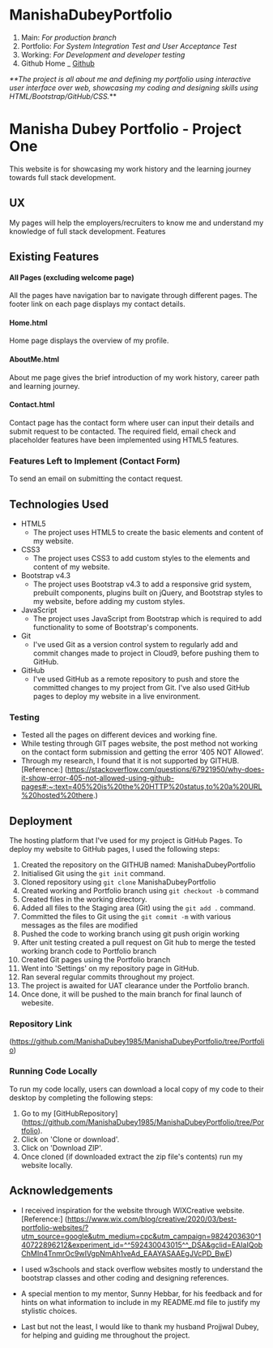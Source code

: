 # ManishaDubeyPortfolio
1. Main: 
  _For production branch_
2. Portfolio: 
   _For System Integration Test and User Acceptance Test_
3. Working: 
  _For Development and developer testing_
4. Github Home
 _ [Github](https://github.com "Github home")

_**The project is all about me and defining my portfolio using interactive user interface over web, showcasing my coding and designing skills using HTML/Bootstrap/GitHub/CSS._**

# Manisha Dubey Portfolio - Project One

This website is for showcasing my work history and the learning journey towards full stack development.

## UX
My pages will help the employers/recruiters to know me and understand my knowledge of full stack development.
Features

## Existing Features

#### All Pages (excluding welcome page)
All the pages have navigation bar to navigate through different pages. The footer link on each page displays my contact details.

#### Home.html
Home page displays the overview of my profile.

#### AboutMe.html
About me page gives the brief introduction of my work history, career path and learning journey.

#### Contact.html
Contact page has the contact form where user can input their details and submit request to be contacted. The required field, email check and placeholder features have been implemented using HTML5 features.

### Features Left to Implement (Contact Form)
To send an email on submitting the contact request.

## Technologies Used
-	HTML5
      -	The project uses HTML5 to create the basic elements and content of my website.
-	CSS3
      -	The project uses CSS3 to add custom styles to the elements and content of my website.
-	Bootstrap v4.3
      -	The project uses Bootstrap v4.3 to add a responsive grid system, prebuilt components, plugins built on jQuery, and Bootstrap styles to my website, before adding my custom styles.
-	JavaScript
      -	The project uses JavaScript from Bootstrap which is required to add functionality to some of Bootstrap's components.
-	Git
      -	I've used Git as a version control system to regularly add and commit changes made to project in Cloud9, before pushing them to GitHub.
-	GitHub
      -	I've used GitHub as a remote repository to push and store the committed changes to my project from Git. I've also used GitHub pages to deploy my website in a live environment.

### Testing
-	Tested all the pages on different devices and working fine.
-	While testing through GIT pages website, the post method not working on the contact form submission and getting the error ‘405 NOT Allowed’.
-	Through my research, I found that it is not supported by GITHUB. 
   [Reference:] (https://stackoverflow.com/questions/67921950/why-does-it-show-error-405-not-allowed-using-github-pages#:~:text=405%20is%20the%20HTTP%20status,to%20a%20URL%20hosted%20there.)

## Deployment

The hosting platform that I've used for my project is GitHub Pages. To deploy my website to GitHub pages, I used the following steps:

1.	Created the repository on the GITHUB named: ManishaDubeyPortfolio
2.	Initialised Git using the `git init` command.
3.	Cloned repository using `git clone` ManishaDubeyPortfolio
4.	Created working and Portfolio branch using `git checkout -b` command
5.	Created files in the working directory.
6.	Added all files to the Staging area (Git) using the `git add .` command.
7.	Committed the files to Git using the `git commit -m` with various messages as the files are modified
8.	Pushed the code to working branch using git push origin working
9.	After unit testing created a pull request on Git hub to merge the tested working branch code to Portfolio branch
10.	Created Git pages using the Portfolio branch
11.	Went into 'Settings' on my repository page in GitHub.
12.	Ran several regular commits throughout my project.
13. The project is awaited for UAT clearance under the Portfolio branch.
14. Once done, it will be pushed to the main branch for final launch of webesite.

### Repository Link

(https://github.com/ManishaDubey1985/ManishaDubeyPortfolio/tree/Portfolio)

### Running Code Locally
To run my code locally, users can download a local copy of my code to their desktop by completing the following steps:
1.	Go to my [GitHubRepository] (https://github.com/ManishaDubey1985/ManishaDubeyPortfolio/tree/Portfolio).
2.	Click on 'Clone or download'.
3.	Click on 'Download ZIP'.
4.	Once cloned (if downloaded extract the zip file's contents) run my website locally.

## Acknowledgements
-	I received inspiration for the website through WIXCreative website.
     [Reference:] (https://www.wix.com/blog/creative/2020/03/best-portfolio-websites/?utm_source=google&utm_medium=cpc&utm_campaign=9824203630^140722896212&experiment_id=^^592430043015^^_DSA&gclid=EAIaIQobChMIn4TnmrOc9wIVgpNmAh1veAd_EAAYASAAEgJVcPD_BwE)

-	I used w3schools and stack overflow websites mostly to understand the bootstrap classes and other coding and designing references.
-	A special mention to my mentor, Sunny Hebbar, for his feedback and for hints on what information to include in my README.md file to justify my stylistic choices.
-	Last but not the least, I would like to thank my husband Projjwal Dubey, for helping and guiding me throughout the project.


